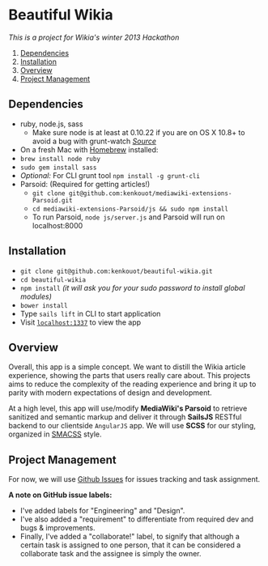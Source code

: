Beautiful Wikia
===============

*This is a project for Wikia's winter 2013 Hackathon*

1. [Dependencies](#dependencies)
2. [Installation](#installation)
3. [Overview](#overview)
4. [Project Management](#project-management)

## Dependencies
* ruby, node.js, sass
	* Make sure node is at least at 0.10.22 if you are on OS X 10.8+ to avoid a bug with grunt-watch [*Source*](https://github.com/gruntjs/grunt-contrib-watch/issues/204)
* On a fresh Mac with [Homebrew](http://brew.sh/) installed:
 * `brew install node ruby`
 * `sudo gem install sass`
* *Optional:* For CLI grunt tool `npm install -g grunt-cli`
* Parsoid: (Required for getting articles!)
	* `git clone git@github.com:kenkouot/mediawiki-extensions-Parsoid.git`
	* `cd mediawiki-extensions-Parsoid/js && sudo npm install`
	* To run Parsoid, `node js/server.js` and Parsoid will run on localhost:8000

## Installation
* `git clone git@github.com:kenkouot/beautiful-wikia.git`
* `cd beautiful-wikia`
* `npm install` *(it will ask you for your sudo password to install global modules)*
* `bower install`
* Type `sails lift` in CLI to start application
* Visit [`localhost:1337`](http://localhost:1337) to view the app

## Overview
Overall, this app is a simple concept. We want to distill the Wikia article experience, showing the parts that users really care about. This projects aims to reduce the complexity of the reading experience and bring it up to parity with modern expectations of design and development.

At a high level, this app will use/modify **MediaWiki's Parsoid** to retrieve sanitized and semantic markup and deliver it through **SailsJS** RESTful backend to our clientside `AngularJS` app. We will use **SCSS** for our styling, organized in [SMACSS](http://smacss.com/) style.

## Project Management
For now, we will use [Github Issues](https://github.com/kenkouot/beautiful-wikia/issues) for issues tracking and task assignment.

**A note on GitHub issue labels:**
* I've added labels for "Engineering" and "Design".
* I've also added a "requirement" to differentiate from required dev and bugs & improvements.
* Finally, I've added a "collaborate!" label, to signify that although a certain task is assigned to one person, that it can be considered a collaborate task and the assignee is simply the owner.
